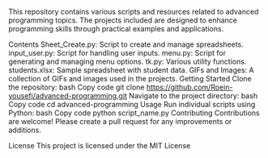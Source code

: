 This repository contains various scripts and resources related to advanced programming topics. The projects included are designed to enhance programming skills through practical examples and applications.

Contents
Sheet_Create.py: Script to create and manage spreadsheets.
input_user.py: Script for handling user inputs.
menu.py: Script for generating and managing menu options.
tk.py: Various utility functions.
students.xlsx: Sample spreadsheet with student data.
GIFs and Images: A collection of GIFs and images used in the projects.
Getting Started
Clone the repository:
bash
Copy code
git clone https://github.com/Roein-yousefi/advanced-programming.git
Navigate to the project directory:
bash
Copy code
cd advanced-programming
Usage
Run individual scripts using Python:
bash
Copy code
python script_name.py
Contributing
Contributions are welcome! Please create a pull request for any improvements or additions.

License
This project is licensed under the MIT License
